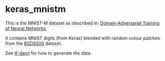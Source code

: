 # keras_mnistm

This is the MNIST-M dataset as described in: [Domain-Adversarial Training of Neural Networks](http://jmlr.org/papers/volume17/15-239/15-239.pdf)

It contains MNIST digits (from Keras) blended with random colour patches
from the [BSDS500](http://www.eecs.berkeley.edu/Research/Projects/CS/vision/grouping/resources.html#bsds500) dataset.

See [tf-dann](https://github.com/pumpikano/tf-dann) for how to generate the data.



